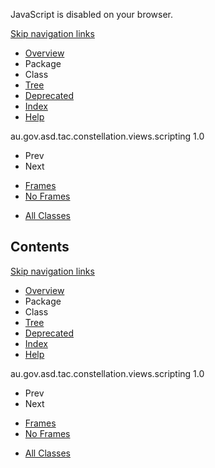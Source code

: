 <div>

JavaScript is disabled on your browser.

</div>

<div class="topNav">

<span id="navbar.top"></span>

<div class="skipNav">

[Skip navigation links](#skip.navbar.top "Skip navigation links")

</div>

<span id="navbar.top.firstrow"></span>

-   [Overview](overview-summary.html)
-   Package
-   Class
-   [Tree](overview-tree.html)
-   [Deprecated](deprecated-list.html)
-   [Index](index-all.html)
-   [Help](help-doc.html)

<div class="aboutLanguage">

au.gov.asd.tac.constellation.views.scripting 1.0

</div>

</div>

<div class="subNav">

-   Prev
-   Next

<!-- -->

-   [Frames](index.html?constant-values.html)
-   [No Frames](constant-values.html)

<!-- -->

-   [All Classes](allclasses-noframe.html)

<div>

</div>

<span id="skip.navbar.top"></span>

</div>

<div class="header">

## Contents

</div>

<div class="bottomNav">

<span id="navbar.bottom"></span>

<div class="skipNav">

[Skip navigation links](#skip.navbar.bottom "Skip navigation links")

</div>

<span id="navbar.bottom.firstrow"></span>

-   [Overview](overview-summary.html)
-   Package
-   Class
-   [Tree](overview-tree.html)
-   [Deprecated](deprecated-list.html)
-   [Index](index-all.html)
-   [Help](help-doc.html)

<div class="aboutLanguage">

au.gov.asd.tac.constellation.views.scripting 1.0

</div>

</div>

<div class="subNav">

-   Prev
-   Next

<!-- -->

-   [Frames](index.html?constant-values.html)
-   [No Frames](constant-values.html)

<!-- -->

-   [All Classes](allclasses-noframe.html)

<div>

</div>

<span id="skip.navbar.bottom"></span>

</div>
